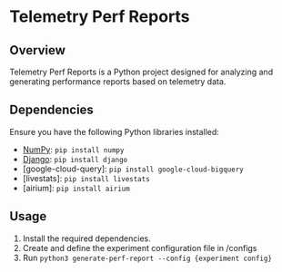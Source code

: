 # Telemetry Perf Reports

## Overview

Telemetry Perf Reports is a Python project designed for analyzing and generating performance reports based on telemetry data. 

## Dependencies

Ensure you have the following Python libraries installed:

- [NumPy](https://numpy.org/): `pip install numpy`
- [Django](https://www.djangoproject.com/): `pip install django`
- [google-cloud-query]: `pip install google-cloud-bigquery`
- [livestats]: `pip install livestats`
- [airium]: `pip install airium`

## Usage

1. Install the required dependencies.
2. Create and define the experiment configuration file in /configs
3. Run ```python3 generate-perf-report --config {experiment config}```
